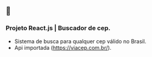 ## 👋

### Projeto React.js | Buscador de cep.

* Sistema de busca para qualquer cep válido no Brasil.
* Api importada (https://viacep.com.br/).


